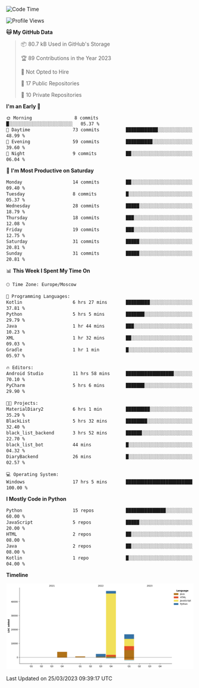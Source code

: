 <!--START_SECTION:waka-->
![Code Time](http://img.shields.io/badge/Code%20Time-72%20hrs%2020%20mins-blue)

![Profile Views](http://img.shields.io/badge/Profile%20Views-0-blue)

**🐱 My GitHub Data** 

> 📦 80.7 kB Used in GitHub's Storage 
 > 
> 🏆 89 Contributions in the Year 2023
 > 
> 🚫 Not Opted to Hire
 > 
> 📜 17 Public Repositories 
 > 
> 🔑 10 Private Repositories 
 > 
**I'm an Early 🐤** 

```text
🌞 Morning                8 commits           █░░░░░░░░░░░░░░░░░░░░░░░░   05.37 % 
🌆 Daytime                73 commits          ████████████░░░░░░░░░░░░░   48.99 % 
🌃 Evening                59 commits          ██████████░░░░░░░░░░░░░░░   39.60 % 
🌙 Night                  9 commits           ██░░░░░░░░░░░░░░░░░░░░░░░   06.04 % 
```
📅 **I'm Most Productive on Saturday** 

```text
Monday                   14 commits          ██░░░░░░░░░░░░░░░░░░░░░░░   09.40 % 
Tuesday                  8 commits           █░░░░░░░░░░░░░░░░░░░░░░░░   05.37 % 
Wednesday                28 commits          █████░░░░░░░░░░░░░░░░░░░░   18.79 % 
Thursday                 18 commits          ███░░░░░░░░░░░░░░░░░░░░░░   12.08 % 
Friday                   19 commits          ███░░░░░░░░░░░░░░░░░░░░░░   12.75 % 
Saturday                 31 commits          █████░░░░░░░░░░░░░░░░░░░░   20.81 % 
Sunday                   31 commits          █████░░░░░░░░░░░░░░░░░░░░   20.81 % 
```


📊 **This Week I Spent My Time On** 

```text
🕑︎ Time Zone: Europe/Moscow

💬 Programming Languages: 
Kotlin                   6 hrs 27 mins       █████████░░░░░░░░░░░░░░░░   37.81 % 
Python                   5 hrs 5 mins        ███████░░░░░░░░░░░░░░░░░░   29.79 % 
Java                     1 hr 44 mins        ███░░░░░░░░░░░░░░░░░░░░░░   10.23 % 
XML                      1 hr 32 mins        ██░░░░░░░░░░░░░░░░░░░░░░░   09.03 % 
Gradle                   1 hr 1 min          █░░░░░░░░░░░░░░░░░░░░░░░░   05.97 % 

🔥 Editors: 
Android Studio           11 hrs 58 mins      ██████████████████░░░░░░░   70.10 % 
PyCharm                  5 hrs 6 mins        ███████░░░░░░░░░░░░░░░░░░   29.90 % 

🐱‍💻 Projects: 
MaterialDiary2           6 hrs 1 min         █████████░░░░░░░░░░░░░░░░   35.29 % 
BlackList                5 hrs 32 mins       ████████░░░░░░░░░░░░░░░░░   32.40 % 
black_list_backend       3 hrs 52 mins       ██████░░░░░░░░░░░░░░░░░░░   22.70 % 
black_list_bot           44 mins             █░░░░░░░░░░░░░░░░░░░░░░░░   04.32 % 
DiaryBackend             26 mins             █░░░░░░░░░░░░░░░░░░░░░░░░   02.57 % 

💻 Operating System: 
Windows                  17 hrs 5 mins       █████████████████████████   100.00 % 
```

**I Mostly Code in Python** 

```text
Python                   15 repos            ███████████████░░░░░░░░░░   60.00 % 
JavaScript               5 repos             █████░░░░░░░░░░░░░░░░░░░░   20.00 % 
HTML                     2 repos             ██░░░░░░░░░░░░░░░░░░░░░░░   08.00 % 
Java                     2 repos             ██░░░░░░░░░░░░░░░░░░░░░░░   08.00 % 
Kotlin                   1 repo              █░░░░░░░░░░░░░░░░░░░░░░░░   04.00 % 
```



**Timeline**

![Lines of Code chart](https://raw.githubusercontent.com/Adlemex/Adlemex/main/assets/bar_graph.png)


 Last Updated on 25/03/2023 09:39:17 UTC
<!--END_SECTION:waka-->
